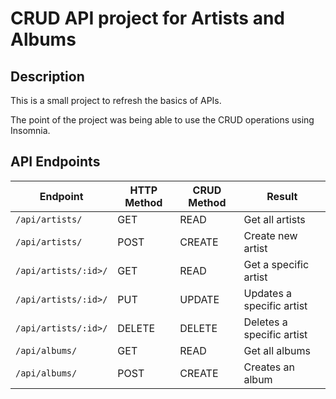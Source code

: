 <h1>CRUD API project for Artists and Albums</h1>
<h2>Description</h2>
<p>This is a small project to refresh the basics of APIs.</p>
<p>The point of the project was being able to use the CRUD operations using Insomnia.</p>

<h2>API Endpoints</h2>
<table>
  <thead>
    <tr>
      <th>Endpoint</th>
      <th>HTTP Method</th>
      <th>CRUD Method</th>
      <th>Result</th>
    </tr>
  </thead>
  <tbody>
    <tr>
      <td>
        <code>/api/artists/</code>
      </td>
      <td>GET</td>
      <td>READ</td>
      <td>Get all artists</td>
    </tr>
    <tr>
      <td>
        <code>/api/artists/</code>
      </td>
      <td>POST</td>
      <td>CREATE</td>
      <td>Create new artist</td>
    </tr>
    <tr>
      <td>
        <code>/api/artists/:id>/</code>
      </td>
      <td>GET</td>
      <td>READ</td>
      <td>Get a specific artist</td>
    </tr>
    <tr>
      <td>
        <code>/api/artists/:id>/</code>
      </td>
      <td>PUT</td>
      <td>UPDATE</td>
      <td>Updates a specific artist</td>
    </tr>
    <tr>
      <td>
        <code>/api/artists/:id>/</code>
      </td>
      <td>DELETE</td>
      <td>DELETE</td>
      <td>Deletes a specific artist</td>
    </tr>
    <tr>
      <td>
        <code>/api/albums/</code>
      </td>
      <td>GET</td>
      <td>READ</td>
      <td>Get all albums</td>
    </tr>
    <tr>
      <td>
        <code>/api/albums/</code>
      </td>
      <td>POST</td>
      <td>CREATE</td>
      <td>Creates an album</td>
    </tr>
  </tbody>
</table>
